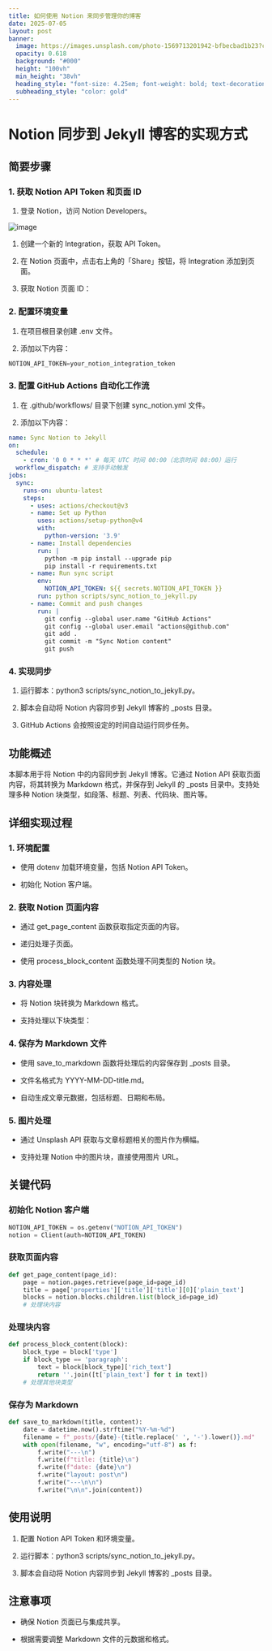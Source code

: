 ```yaml
---
title: 如何使用 Notion 来同步管理你的博客
date: 2025-07-05
layout: post
banner:
  image: https://images.unsplash.com/photo-1569713201942-bfbecbad1b23?crop=entropy&cs=tinysrgb&fit=max&fm=jpg&ixid=M3w2OTIwMzJ8MHwxfHJhbmRvbXx8fHx8fHx8fDE3NTE3NTM5Nzd8&ixlib=rb-4.1.0&q=80&w=1080
  opacity: 0.618
  background: "#000"
  height: "100vh"
  min_height: "38vh"
  heading_style: "font-size: 4.25em; font-weight: bold; text-decoration: underline"
  subheading_style: "color: gold"
---
```


# Notion 同步到 Jekyll 博客的实现方式

## 简要步骤

### 1. 获取 Notion API Token 和页面 ID

1. 登录 Notion，访问 Notion Developers。

![image](https://prod-files-secure.s3.us-west-2.amazonaws.com/a7a0cc5a-89b9-4cda-8686-1fba0ca52f40/d19c1afe-dea5-4312-9333-786b0ba83054/image.png?X-Amz-Algorithm=AWS4-HMAC-SHA256&X-Amz-Content-Sha256=UNSIGNED-PAYLOAD&X-Amz-Credential=ASIAZI2LB4662LZISA6S%2F20250705%2Fus-west-2%2Fs3%2Faws4_request&X-Amz-Date=20250705T221936Z&X-Amz-Expires=3600&X-Amz-Security-Token=IQoJb3JpZ2luX2VjEEMaCXVzLXdlc3QtMiJGMEQCIHok6VoFT%2Fem3R2gQhgqYvEvxcL8ul5%2FkvyYv%2BWWfLJhAiAOzQUQszucNOT8c8QMlSqqsVqXSG0jSWp7NkuRcl7p1yr%2FAwhMEAAaDDYzNzQyMzE4MzgwNSIMUh3MfwfuajT10TrjKtwDFBZPX8yoqM20Szewt0H9FPIyTY82Id1yJ97eRWOA47MClk%2BQZawQ8nOo7PCW3xoqKuq4ONyPN94R%2BonlK8UZtYSVYgqnmP3B10EXvgfKhLQCzDegRpmRwiAb0BGeQh%2BkV%2BmBesLSZo1Trcng6SgkhOLtRPYiI1phOz0OBVjlqXeLvzA8XXO8NFNkw1udu4X4ZygKHVE6tX9SfeBuik5x9EtQQs%2BA9RF6V4slfu%2B1WJt8JfhQE5dhMpywRMgW2GjUVbg%2BRd29hTJm8tsoOqoIVIrBPXFQVUBqLwKquQReby%2BkHbLuP%2Fmrso6Eg8D7ttR7rZSquLJLOsF6GXWo1cdz8a10FluqNnV1L3XV6U6Telq6ULVLAZzhaCXtyj1pYuVTcNbR9E%2FFJW1oGhXtndAodrA0tXk%2BtZwFA4DJXHzYXwidzpWYo2jk3PGwrTo2qNf4T8QE972fI6GYv1kz734KhpYzfsMw2e%2FgVN4%2BMbAZpzCXAiCTQ%2FMhzzTrLavBztLzPB%2B1H8%2BqSy%2FtBN4WX0UpLWkyqIV5JdoDkjXWpvLn2EqsssvEijpSSmOxDgDtWl8upEwwUy0SZOd%2B5Ln4zUAGON74%2F8TY6Hel9kJH2GIYBeuP5zkH09O3OP0YmjYw3%2BClwwY6pgFbPHbC14CgtGI6q1orlYMCq%2BSEuxRh6BDwYPpgFjs86xfpfQ7yUn%2FvAfQvZ7meKkoq1ZZVuPasUyN4J3oGrUzSwXbs4M9DdQs3RTfZlR0EWCgIrozObzbyMRcqRtNCRB38jqR2%2FznukF8iR6%2FKjyf2YQnc%2Bv8lRbq9YE%2Bzhy5cxFlp%2F8kru%2BxDFsSGC80Mb9o%2FaOO%2BBzSA1mHHWpISZUQjqAhiqk6g&X-Amz-Signature=d5fdf86cf433e59311efe5cb776bfd450973f1b7e6ec7f0a909fce4a2323d0c9&X-Amz-SignedHeaders=host&x-amz-checksum-mode=ENABLED&x-id=GetObject)

1. 创建一个新的 Integration，获取 API Token。

1. 在 Notion 页面中，点击右上角的「Share」按钮，将 Integration 添加到页面。

1. 获取 Notion 页面 ID：


### 2. 配置环境变量

1. 在项目根目录创建 .env 文件。

1. 添加以下内容：

```javascript
NOTION_API_TOKEN=your_notion_integration_token
```

### 3. 配置 GitHub Actions 自动化工作流

1. 在 .github/workflows/ 目录下创建 sync_notion.yml 文件。

1. 添加以下内容：

```yaml
name: Sync Notion to Jekyll
on:
  schedule:
    - cron: '0 0 * * *' # 每天 UTC 时间 00:00（北京时间 08:00）运行
  workflow_dispatch: # 支持手动触发
jobs:
  sync:
    runs-on: ubuntu-latest
    steps:
      - uses: actions/checkout@v3
      - name: Set up Python
        uses: actions/setup-python@v4
        with:
          python-version: '3.9'
      - name: Install dependencies
        run: |
          python -m pip install --upgrade pip
          pip install -r requirements.txt
      - name: Run sync script
        env:
          NOTION_API_TOKEN: ${{ secrets.NOTION_API_TOKEN }}
        run: python scripts/sync_notion_to_jekyll.py
      - name: Commit and push changes
        run: |
          git config --global user.name "GitHub Actions"
          git config --global user.email "actions@github.com"
          git add .
          git commit -m "Sync Notion content"
          git push
```

### 4. 实现同步

1. 运行脚本：python3 scripts/sync_notion_to_jekyll.py。

1. 脚本会自动将 Notion 内容同步到 Jekyll 博客的 _posts 目录。

1. GitHub Actions 会按照设定的时间自动运行同步任务。

## 功能概述

本脚本用于将 Notion 中的内容同步到 Jekyll 博客。它通过 Notion API 获取页面内容，将其转换为 Markdown 格式，并保存到 Jekyll 的 _posts 目录中。支持处理多种 Notion 块类型，如段落、标题、列表、代码块、图片等。

## 详细实现过程

### 1. 环境配置

- 使用 dotenv 加载环境变量，包括 Notion API Token。

- 初始化 Notion 客户端。

### 2. 获取 Notion 页面内容

- 通过 get_page_content 函数获取指定页面的内容。

- 递归处理子页面。

- 使用 process_block_content 函数处理不同类型的 Notion 块。

### 3. 内容处理

- 将 Notion 块转换为 Markdown 格式。

- 支持处理以下块类型：


### 4. 保存为 Markdown 文件

- 使用 save_to_markdown 函数将处理后的内容保存到 _posts 目录。

- 文件名格式为 YYYY-MM-DD-title.md。

- 自动生成文章元数据，包括标题、日期和布局。

### 5. 图片处理

- 通过 Unsplash API 获取与文章标题相关的图片作为横幅。

- 支持处理 Notion 中的图片块，直接使用图片 URL。

## 关键代码

### 初始化 Notion 客户端

```python
NOTION_API_TOKEN = os.getenv("NOTION_API_TOKEN")
notion = Client(auth=NOTION_API_TOKEN)
```

### 获取页面内容

```python
def get_page_content(page_id):
    page = notion.pages.retrieve(page_id=page_id)
    title = page['properties']['title']['title'][0]['plain_text']
    blocks = notion.blocks.children.list(block_id=page_id)
    # 处理块内容
```

### 处理块内容

```python
def process_block_content(block):
    block_type = block['type']
    if block_type == 'paragraph':
        text = block[block_type]['rich_text']
        return ''.join([t['plain_text'] for t in text])
    # 处理其他块类型
```

### 保存为 Markdown

```python
def save_to_markdown(title, content):
    date = datetime.now().strftime("%Y-%m-%d")
    filename = f"_posts/{date}-{title.replace(' ', '-').lower()}.md"
    with open(filename, "w", encoding="utf-8") as f:
        f.write("---\n")
        f.write(f"title: {title}\n")
        f.write(f"date: {date}\n")
        f.write("layout: post\n")
        f.write("---\n\n")
        f.write("\n\n".join(content))
```

## 使用说明

1. 配置 Notion API Token 和环境变量。

1. 运行脚本：python3 scripts/sync_notion_to_jekyll.py。

1. 脚本会自动将 Notion 内容同步到 Jekyll 博客的 _posts 目录。

## 注意事项

- 确保 Notion 页面已与集成共享。

- 根据需要调整 Markdown 文件的元数据和格式。